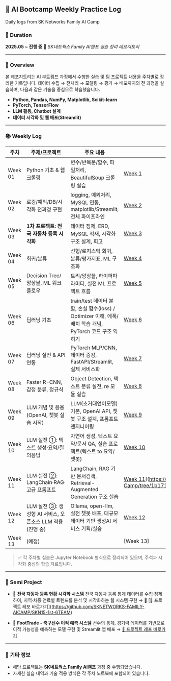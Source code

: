 ## 🧠 AI Bootcamp Weekly Practice Log
Daily logs from SK Networks Family AI Camp

### 📅 Duration

**2025.05 \~ 진행 중**
📍 *SK네트웍스 Family AI캠프 실습 정리 레포지토리*

---

### 🧾 Overview

본 레포지토리는 AI 부트캠프 과정에서 수행한 실습 및 팀 프로젝트 내용을 주차별로 정리한 기록입니다.
데이터 수집 → 전처리 → 모델링 → 평가 → 배포까지의 전 과정을 실습하며, 다음과 같은 기술을 중심으로 학습했습니다.

* **Python, Pandas, NumPy, Matplotlib, Scikit-learn**
* **PyTorch, TensorFlow**
* **LLM 활용, Chatbot 설계**
* **데이터 시각화 및 웹 배포(Streamlit)**

---

### 📚 Weekly Log

| 주차          | 주제/프로젝트                                 | 주요 내용                                                        | 링크(예시)                                                                |
| ----------- | --------------------------------------- | ------------------------------------------------------------ | --------------------------------------------------------------------- |
| Week 01     | Python 기초 & 웹 크롤링                       | 변수/반복문/함수, 파일처리, BeautifulSoup 크롤링 실습                        | [Week 1](https://github.com/juyeonkwon/SK-Networks-Family-AI-Camp/tree/814e1665c4da47dac884b6139d2d75987f1c5f5a/Week%201)                                                         |
| Week 02     | 로깅/예외/DB/시각화 전과정 구현                     | logging, 예외처리, MySQL 연동, matplotlib/Streamlit, 전체 파이프라인      | [Week 2](https://github.com/juyeonkwon/SK-Networks-Family-AI-Camp/tree/1b171da2122f1cc75318da3ad6e01afc6fe869ff/Week%202)                                                         |
| Week 03     | **1차 프로젝트: 전국 자동차 등록 시각화**              | 데이터 정제, ERD, MySQL 적재, 시각화 구조 설계, 회고                         | [Week 3](https://github.com/juyeonkwon/SK-Networks-Family-AI-Camp/tree/1b171da2122f1cc75318da3ad6e01afc6fe869ff/Week%203)                                                         |
| Week 04     | 회귀/분류                                   | 선형/로지스틱 회귀, 분류/평가지표, ML 구조화                                  | [Week 4](https://github.com/juyeonkwon/SK-Networks-Family-AI-Camp/tree/1b171da2122f1cc75318da3ad6e01afc6fe869ff/Week%204)                                                         |
| Week 05     | Decision Tree/앙상블, ML 워크플로우             | 트리/앙상블, 하이퍼파라미터, 실전 ML 프로젝트 흐름                               | [Week 5](https://github.com/juyeonkwon/SK-Networks-Family-AI-Camp/tree/1b171da2122f1cc75318da3ad6e01afc6fe869ff/Week%205)                                                         |
| Week 06     | 딥러닝 기초                         | train/test 데이터 분할, 손실 함수(loss) / Optimizer 이해, 에폭/배치 학습 개념, PyTorch 코드 구조 익히기          | [Week 6](https://github.com/juyeonkwon/SK-Networks-Family-AI-Camp/tree/1b171da2122f1cc75318da3ad6e01afc6fe869ff/Week%206)                                                         |
| Week 07     | 딥러닝 실전 & API 연동                |PyTorch MLP/CNN, 데이터 증강, FastAPI/Streamlit, 실제 서비스화                        | [Week 7](https://github.com/juyeonkwon/SK-Networks-Family-AI-Camp/tree/1b171da2122f1cc75318da3ad6e01afc6fe869ff/Week%207)                                                         |
| Week 08 | Faster R-CNN, 감정 분류, 정규식               | Object Detection, 텍스트 분류 실전, re 모듈 실습       | [Week 8](https://github.com/juyeonkwon/SK-Networks-Family-AI-Camp/tree/1b171da2122f1cc75318da3ad6e01afc6fe869ff/Week%208) |
| Week 09 | LLM 개념 및 응용 (OpenAI, 챗봇 실습 시작)          | LLM(초거대언어모델) 기본, OpenAI API, 챗봇 구조 설계, 프롬프트 엔지니어링            | [Week 9](https://github.com/juyeonkwon/SK-Networks-Family-AI-Camp/tree/1b171da2122f1cc75318da3ad6e01afc6fe869ff/Week%209)                                                         |
| Week 10 | LLM 실전 ①: 텍스트 생성·요약/질의응답                | 자연어 생성, 텍스트 요약/문서 QA, 실습 프로젝트(텍스트 to 요약/챗봇)                  | [Week 10](https://github.com/juyeonkwon/SK-Networks-Family-AI-Camp/tree/1b171da2122f1cc75318da3ad6e01afc6fe869ff/Week%2010)                                                         |
| Week 11 | LLM 실전 ②: LangChain·RAG·고급 프롬프트         | LangChain, RAG 기반 문서검색, Retrieval-Augmented Generation 구조 실습 | [Week 11]([...)](https://github.com/juyeonkwon/SK-Networks-Family-AI-Camp/tree/1b171da2122f1cc75318da3ad6e01afc6fe869ff/Week%2011)                                                        |
| Week 12 | LLM 실전 ③: 생성형 AI 서비스, 오픈소스 LLM 적용(진행 중) | Ollama, open-llm, 실전 챗봇 배포, 대규모 데이터 기반 생성AI 서비스 기획/실습        | [Week 12](https://github.com/juyeonkwon/SK-Networks-Family-AI-Camp/tree/1b171da2122f1cc75318da3ad6e01afc6fe869ff/Week%2012)                                                        |
| Week 13 | (예정) |         | [Week 13]                                                        |


> ✅ 각 주차별 실습은 Jupyter Notebook 형식으로 정리되어 있으며, 주석과 시각화 중심의 학습 자료입니다.

---

### 🚀 Semi Project
* 📌 **전국 자동차 등록 현황 시각화 시스템**
전국 자동차 등록 통계 데이터를 수집·정제하여, 지역·차종·연료별 트렌드를 분석 및 시각화하는 웹 시스템 구현
→ 🔗 [🔗 프로젝트 레포 바로가기]((https://github.com/SKNETWORKS-FAMILY-AICAMP/SKN15-1st-6TEAM)

* 📌 **FootTrade - 축구선수 이적 예측 시스템**
  선수의 통계, 경기력 데이터를 기반으로 이적 가능성을 예측하는 모델 구현 및 Streamlit 앱 배포
  → [🔗 프로젝트 레포 바로가기](https://github.com/SKNETWORKS-FAMILY-AICAMP/SKN15-2nd-3Team)

---

### 📎 기타 정보

* 해당 프로젝트는 **SK네트웍스 Family AI캠프** 과정 중 수행되었습니다.
* 자세한 실습 내역과 기술 적용 방식은 각 주차 노트북에 포함되어 있습니다.
